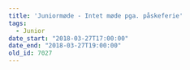 ```yaml
---
title: 'Juniormøde - Intet møde pga. påskeferie'
tags:
  - Junior
date_start: "2018-03-27T17:00:00"
date_end: "2018-03-27T19:00:00"
old_id: 7027
---
```

